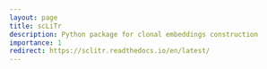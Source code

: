 ```yaml
---
layout: page
title: scLiTr
description: Python package for clonal embeddings construction
importance: 1
redirect: https://sclitr.readthedocs.io/en/latest/
---
```

